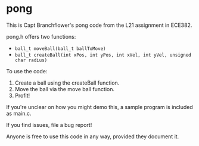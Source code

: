 # pong

This is Capt Branchflower's pong code from the L21 assignment in ECE382.

pong.h offers two functions:

- `ball_t moveBall(ball_t ballToMove)`
- `ball_t createBall(int xPos, int yPos, int xVel, int yVel, unsigned char radius)`

To use the code:

1)  Create a ball using the createBall function.
2)  Move the ball via the move ball function.
3)  Profit!

If you're unclear on how you might demo this, a sample program is included as main.c.

If you find issues, file a bug report!

Anyone is free to use this code in any way, provided they document it.

